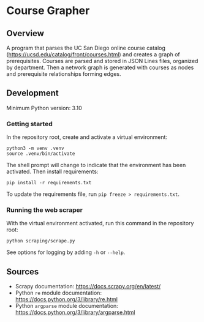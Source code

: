 # Course Grapher

## Overview

A program that parses the UC San Diego online course catalog (<https://ucsd.edu/catalog/front/courses.html>) and creates a graph of prerequisites. Courses are parsed and stored in JSON Lines files, organized by department. Then a network graph is generated with courses as nodes and prerequisite relationships forming edges.

## Development

Minimum Python version: 3.10

### Getting started

In the repository root, create and activate a virtual environment:

```
python3 -m venv .venv
source .venv/bin/activate
```

The shell prompt will change to indicate that the environment has been activated. Then install requirements:

```
pip install -r requirements.txt
```

To update the requirements file, run `pip freeze > requirements.txt`.

### Running the web scraper

With the virtual environment activated, run this command in the repository root:

```
python scraping/scrape.py
```

See options for logging by adding `-h` or `--help`.

## Sources

- Scrapy documentation: <https://docs.scrapy.org/en/latest/>
- Python `re` module documentation: <https://docs.python.org/3/library/re.html>
- Python `argparse` module documentation: <https://docs.python.org/3/library/argparse.html>
